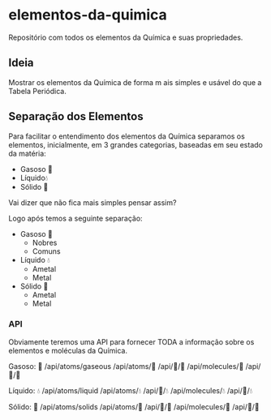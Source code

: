 # elementos-da-quimica
Repositório com todos os elementos da Química e suas propriedades.

## Ideia

Mostrar os elementos da Química de forma m ais simples e usável do que a Tabela Periódica.


## Separação dos Elementos

Para facilitar o entendimento dos elementos da Química separamos os elementos, inicialmente, em 3 grandes categorias, baseadas em seu estado da matéria:

- Gasoso 💨
- Líquido💧
- Sólido 💎


Vai dizer que não fica mais simples pensar assim?

Logo após temos a seguinte separação:

- Gasoso 💨
    + Nobres
    + Comuns
- Líquido 💧
    + Ametal
    + Metal
- Sólido 💎
    + Ametal
    + Metal


### API

Obviamente teremos uma API para fornecer TODA a informação sobre os elementos e moléculas da Química.

Gasoso: 💨
/api/atoms/gaseous
/api/atoms/💨
/api/👤/💨
/api/molecules/💨
/api/👥/💨

Líquido: 💧
/api/atoms/liquid
/api/atoms/💧
/api/👤/💧
/api/molecules/💧
/api/👥/💧


Sólido: 💎
/api/atoms/solids
/api/atoms/💎
/api/👤/💎
/api/molecules/💎
/api/👥/💎
